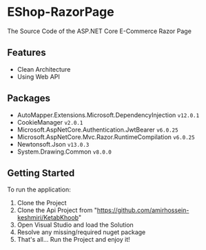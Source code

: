 # EShop-RazorPage
The Source Code of the ASP.NET Core E-Commerce Razor Page

## Features
* Clean Architecture
* Using Web API

## Packages
* AutoMapper.Extensions.Microsoft.DependencyInjection `v12.0.1`
* CookieManager `v2.0.1`
* Microsoft.AspNetCore.Authentication.JwtBearer `v6.0.25`
* Microsoft.AspNetCore.Mvc.Razor.RuntimeCompilation `v6.0.25`
* Newtonsoft.Json `v13.0.3`
* System.Drawing.Common `v8.0.0`

## Getting Started
To run the application:

1. Clone the Project
2. Clone the Api Project from "https://github.com/amirhossein-keshmiri/KetabKhoob"
3. Open Visual Studio and load the Solution
4. Resolve any missing/required nuget package
5. That's all... Run the Project and enjoy it!
